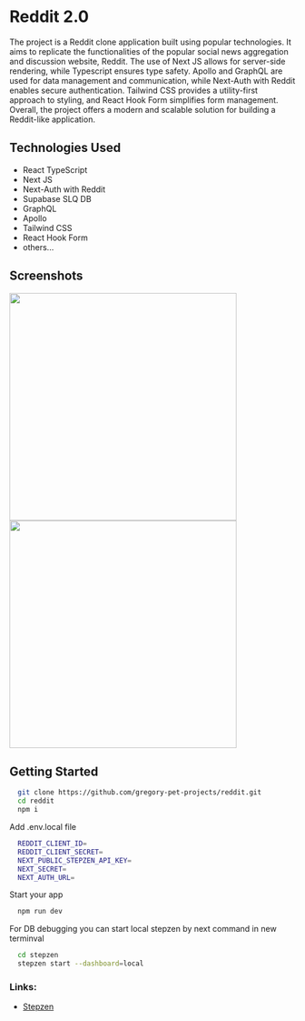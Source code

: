 # Reddit 2.0

The project is a Reddit clone application built using popular technologies. It aims to replicate the functionalities of the popular social news aggregation and discussion website, Reddit. The use of Next JS allows for server-side rendering, while Typescript ensures type safety. Apollo and GraphQL are used for data management and communication, while Next-Auth with Reddit enables secure authentication. Tailwind CSS provides a utility-first approach to styling, and React Hook Form simplifies form management. Overall, the project offers a modern and scalable solution for building a Reddit-like application.

## Technologies Used
- React TypeScript
- Next JS
- Next-Auth with Reddit
- Supabase SLQ DB
- GraphQL
- Apollo
- Tailwind CSS
- React Hook Form
- others...

## Screenshots
<div align="left">
    <img src="https://firebasestorage.googleapis.com/v0/b/pet-projects-db.appspot.com/o/Portfolio%20previews%2Freddit%2FScreenshot%202023-05-03%20at%2021.05.13.png?alt=media&token=7e2f0428-6cab-480d-b94a-e6d7109fd089" width="400px"</img> 
     <img src="https://firebasestorage.googleapis.com/v0/b/pet-projects-db.appspot.com/o/Portfolio%20previews%2Freddit%2FScreenshot%202023-05-03%20at%2021.05.39.png?alt=media&token=2039d867-c5bb-4d95-9045-e4dfe890e0b5" width="400px"</img> 
</div>

## Getting Started

```bash
  git clone https://github.com/gregory-pet-projects/reddit.git
  cd reddit
  npm i
```

Add .env.local file
```bash
  REDDIT_CLIENT_ID=
  REDDIT_CLIENT_SECRET=
  NEXT_PUBLIC_STEPZEN_API_KEY=
  NEXT_SECRET=
  NEXT_AUTH_URL=
```
Start your app
```bash
  npm run dev
```

For DB debugging you can start local stepzen by next command in new terminval
```bash
  cd stepzen
  stepzen start --dashboard=local
```
### Links:
- [Stepzen](https://dashboard.stepzen.com/)
